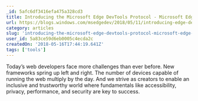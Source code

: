 ```yaml
---
_id: 5afc6df3416efa475a328cd3
title: Introducing the Microsoft Edge DevTools Protocol - Microsoft Edge Dev BlogMicrosoft Edge Dev Blog
url: https://blogs.windows.com/msedgedev/2018/05/11/introducing-edge-devtools-protocol/#oaWZvFgZc1rOGvF5.97
category: articles
slug: 'introducing-the-microsoft-edge-devtools-protocol-microsoft-edge-dev-blogmicrosoft-edge-dev-blog'
user_id: 5a83ce59d6eb0005c4ecda2c
createdOn: '2018-05-16T17:44:19.641Z'
tags: ['tools']
---
```


Today’s web developers face more challenges than ever before. New frameworks spring up left and right. The number of devices capable of running the web multiply by the day. And we strive as creators to enable an inclusive and trustworthy world where fundamentals like accessibility, privacy, performance, and security are key to success.
